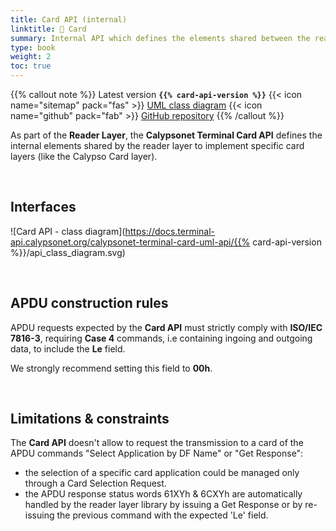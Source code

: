 ```yaml
---
title: Card API (internal)
linktitle: 🔶 Card
summary: Internal API which defines the elements shared between the reader layer and the card layer.
type: book
weight: 2
toc: true
---
```


{{% callout note %}}
Latest version **`{{% card-api-version %}}`**
<span class="component-metadata">{{< icon name="sitemap" pack="fas" >}} [UML class diagram](https://docs.terminal-api.calypsonet.org/calypsonet-terminal-card-uml-api/)</span>
<span class="component-metadata">{{< icon name="github" pack="fab" >}} [GitHub repository](https://github.com/calypsonet/calypsonet-terminal-card-uml-api/)</span>
{{% /callout %}}

As part of the **Reader Layer**, the **Calypsonet Terminal Card API** defines the internal elements shared by the 
reader layer to implement specific card layers (like the Calypso Card layer).

<br>

## Interfaces

![Card API - class diagram](https://docs.terminal-api.calypsonet.org/calypsonet-terminal-card-uml-api/{{% card-api-version %}}/api_class_diagram.svg)

<br>

## APDU construction rules

APDU requests expected by the **Card API** must strictly comply with **ISO/IEC 7816-3**, 
requiring **Case 4** commands, i.e containing ingoing and outgoing data, to include the **Le** field.

We strongly recommend setting this field to **00h**.

<br>

## Limitations & constraints

The **Card API** doesn't allow to request the transmission to a card of the APDU commands "Select Application by DF Name"
or "Get Response":
- the selection of a specific card application could be managed only through a Card Selection Request.
- the APDU response status words 61XYh & 6CXYh are automatically handled by the reader layer library by issuing a
  Get Response or by re-issuing the previous command with the expected 'Le' field.
